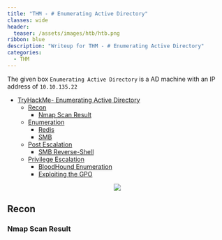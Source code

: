 ```yaml
---
title: "THM - # Enumerating Active Directory"
classes: wide
header:
  teaser: /assets/images/htb/htb.png
ribbon: blue
description: "Writeup for THM - # Enumerating Active Directory"
categories:
  - THM
---
```


The given box ```Enumerating Active Directory``` is a AD machine with an IP address of ```10.10.135.22```

- [TryHackMe- Enumerating Active Directory](#tryhackme---Enumerating-Active-Directory)
  - [Recon](#recon)
    - [Nmap Scan Result](#nmap-scan-result)
  - [Enumeration](#enumeration)
	  - [Redis](#redis)
	  - [SMB](#smb)
  - [Post Escalation](#post-escalation)
	  - [SMB Reverse-Shell](#smb-reverse-shell)
  - [Privilege Escalation](#privilege-escalation)
	  - [BloodHound Enumeration](#bloodhound-enumeration)
	  - [Exploiting the GPO](#exploiting-the-gpo)

<center>
<img src = "https://github.com/enum-more/obsidian_vault/raw/main/adenumeration/attacking-ad.png" />
</center>

## Recon

### Nmap Scan Result
